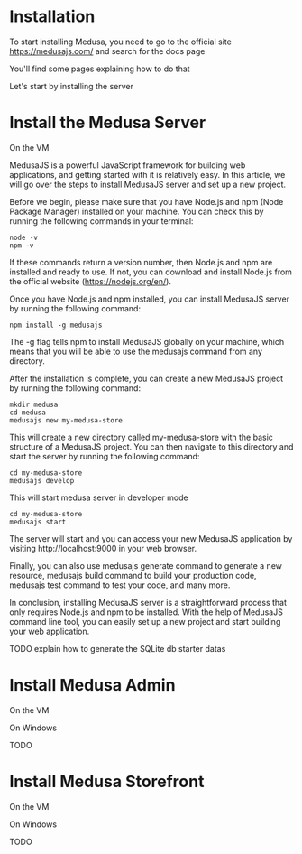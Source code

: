 # Installation

To start installing Medusa, you need to go to the official site https://medusajs.com/ and search for the docs page

You'll find some pages explaining how to do that

Let's start by installing the server

# Install the Medusa Server

On the VM

MedusaJS is a powerful JavaScript framework for building web applications, and getting started with it is relatively easy. In this article, we will go over the steps to install MedusaJS server and set up a new project.

Before we begin, please make sure that you have Node.js and npm (Node Package Manager) installed on your machine. You can check this by running the following commands in your terminal:

```
node -v
npm -v
```
If these commands return a version number, then Node.js and npm are installed and ready to use. If not, you can download and install Node.js from the official website (https://nodejs.org/en/).

Once you have Node.js and npm installed, you can install MedusaJS server by running the following command:

```
npm install -g medusajs
```
The -g flag tells npm to install MedusaJS globally on your machine, which means that you will be able to use the medusajs command from any directory.

After the installation is complete, you can create a new MedusaJS project by running the following command:

```
mkdir medusa
cd medusa
medusajs new my-medusa-store
```
This will create a new directory called my-medusa-store with the basic structure of a MedusaJS project. You can then navigate to this directory and start the server by running the following command:

```
cd my-medusa-store
medusajs develop
```
This will start medusa server in developer mode

```
cd my-medusa-store
medusajs start
```
The server will start and you can access your new MedusaJS application by visiting http://localhost:9000 in your web browser.

Finally, you can also use medusajs generate command to generate a new resource, medusajs build command to build your production code, medusajs test command to test your code, and many more.

In conclusion, installing MedusaJS server is a straightforward process that only requires Node.js and npm to be installed. With the help of MedusaJS command line tool, you can easily set up a new project and start building your web application.

TODO explain how to generate the SQLite db starter datas

# Install Medusa Admin

On the VM

On Windows

TODO

# Install Medusa Storefront

On the VM

On Windows

TODO
